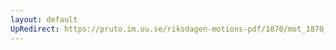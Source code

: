```yaml
---
layout: default
UpRedirect: https://pruto.im.uu.se/riksdagen-motions-pdf/1870/mot_1870__ak__17/mot_1870__ak__17-001.pdf
---
```

